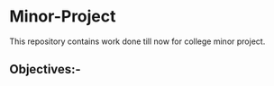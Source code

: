 # Minor-Project
This repository contains work done till now for college minor project.  

## Objectives:-  

